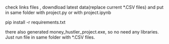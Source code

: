 check links files , downdload latest data(replace current *.CSV files) and put in same folder with project.py or with project.ipynb

pip install -r requirements.txt


there also generated money_hustler_project.exe, so no need any libraries. Just run file in same folder with *.CSV files.